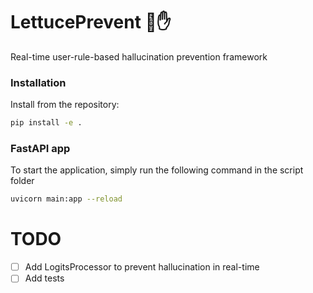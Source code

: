 # LettucePrevent 🥬✋
Real-time user-rule-based hallucination prevention framework


### Installation
Install from the repository:
```bash
pip install -e .
```


### FastAPI app

To start the application, simply run the following command in the script folder
```bash
uvicorn main:app --reload
```

# TODO
- [ ] Add LogitsProcessor to prevent hallucination in real-time
- [ ] Add tests 